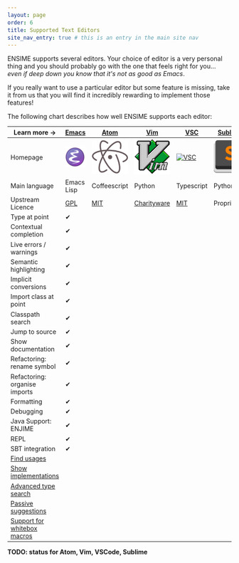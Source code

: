 ```yaml
---
layout: page
order: 6
title: Supported Text Editors
site_nav_entry: true # this is an entry in the main site nav
---
```


ENSIME supports several editors. Your choice of editor is a very personal thing and you should probably go with the one that feels right for you... *even if deep down you know that it's not as good as Emacs*.

If you really want to use a particular editor but some feature is missing, take it from us that you will find it incredibly rewarding to implement those features!

The following chart describes how well ENSIME supports each editor:

| Learn more → | [Emacs](emacs) | [Atom](atom) | [Vim](vim) | [VSC](vscode) | [Sublime](sublime) |
|---------------------------------------|-------|------|-----|-----|---------|
| Homepage | [![Emacs](/talks/scalasphere16/images/emacs.svg)](http://nicolas-petton.fr/ressources/emacs-website/) | [![Atom](/talks/scalasphere16/images/atom-logo.svg)](https://atom.io/) | [![Vim](/talks/scalasphere16/images/vim-logo.svg)](http://www.vim.org/) | [![VSC](https://upload.wikimedia.org/wikipedia/commons/f/f3/Visual_Studio_Code_0.10.1_icon.png)](https://code.visualstudio.com/) | [![Sublime](/talks/scalasphere16/images/sublime-logo.svg)](https://www.sublimetext.com/) |
| Main language                         | Emacs Lisp  | Coffeescript | Python | Typescript | Python |
| Upstream Licence                      | [GPL](http://www.gnu.org/licenses/gpl.en.html) | [MIT](https://opensource.org/licenses/MIT) | [Charityware](http://vimdoc.sourceforge.net/htmldoc/uganda.html#license) | [MIT](https://opensource.org/licenses/MIT) | Proprietary |
| Type at point                         | ✔ | | | | |
| Contextual completion                 | ✔ | | | | |
| Live errors / warnings                | ✔ | | | | |
| Semantic highlighting                 | ✔ | | | | |
| Implicit conversions                  | ✔ | | | | |
| Import class at point                 | ✔ | | | | |
| Classpath search                      | ✔ | | | | |
| Jump to source                        | ✔ | | | | |
| Show documentation                    | ✔ | | | | |
| Refactoring: rename symbol            | ✔ | | | | |
| Refactoring: organise imports         | ✔ | | | | |
| Formatting                            | ✔ | | | | |
| Debugging                             | ✔ | | | | |
| Java Support: ENJIME                  | ✔ | | | | |
| REPL                                  | ✔ | | | | |
| SBT integration                       | ✔ | | | | |
| [Find usages](https://github.com/ensime/ensime-server/issues/425) | | | | | |
| [Show implementations](https://github.com/ensime/ensime-server/issues/1131) | | | | | |
| [Advanced type search](https://github.com/ensime/ensime-server/issues/472) | | | | | |
| [Passive suggestions](https://github.com/ensime/ensime-server/issues/848) | | | | | |
| [Support for whitebox macros](https://github.com/fommil/imaginary-friend) | | | | | |

**TODO: status for Atom, Vim, VSCode, Sublime**

